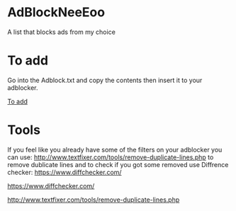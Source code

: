 # AdBlockNeeEoo
A list that blocks ads from my choice
# To add
Go into the Adblock.txt and copy the contents then insert it to your adblocker.

[To add](https://neeeoo.github.io/AdBlockNeeEoo/index.html)

# Tools
If you feel like you already have some of the filters on your adblocker you can use: http://www.textfixer.com/tools/remove-duplicate-lines.php to remove dublicate lines and to check if you got some removed use Diffrence checker: https://www.diffchecker.com/

https://www.diffchecker.com/

http://www.textfixer.com/tools/remove-duplicate-lines.php
